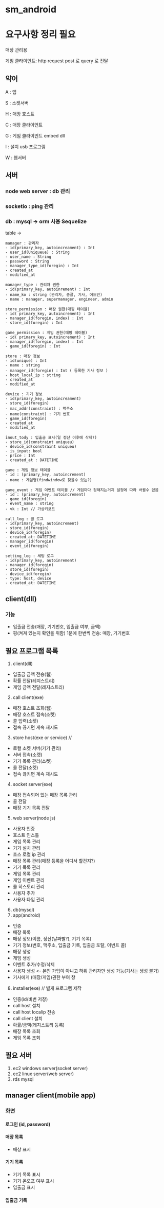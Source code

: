 # sm_android

# 요구사항 정리 필요

매장 관리용

게임 클라이언트: http request post 로 query 로 전달

## 약어

A : 앱

S : 소켓서버

H : 매장 호스트

C : 매장 클라이언트

G : 게임 클라이언트 embed dll

I : 설치 usb 프로그램

W : 웹서버


## 서버 
### node web server : db 관리 

### socketio : ping 관리

### db : mysql -> orm 사용 Sequelize

  table -> 
    
    manager : 관리자 
    - id(primary_key, autoincreament) : Int
    - user_id(Uniqueue) : String
    - user_name : String
    - password : String
    - manager_type_id(foregin) : Int
    - created_at
    - modified_at

    manager_type : 관리자 권한
    - id(primary_key, autoinrement) : Int
    - name_ko : string (관리자, 총괄, 기사, 어드민)
    - name : manager, supermanager, engineer, admin
    
    store_permission : 매장 권한(매핑 테이블)
    - id( primary_key, autoincrement) : Int
    - manager_id(foregin, index) : Int
    - store_id(foregin) : Int
    
    game_permission : 게임 권한(매핑 테이블)
    - id( primary_key, autoincrement) : Int
    - manager_id(foregin, index) : Int
    - game_id(foregin) : Int
    
    store : 매장 정보
    - id(unique) : Int
    - name : string
    - manager_id(foregin) : Int ( 등록한 기사 정보 )
    - host_local_ip : string
    - created_at
    - modified_at
            
    device : 기기 정보
    - id(primary_key, autoincreament)
    - store_id(foregin)
    - mac_addr(constraint) : 맥주소
    - name(constraint) : 기기 번호
    - game_id(foregin)
    - created_at
    - modified_at

    inout_tody : 입출금 표시(일 정산 이후에 삭제?)
    - store_id(constraint uniqueu)
    - device_id(constraint uniqueu)
    - is_input: bool
    - price : Int
    - created_at : DATETIME
   
    game : 게임 정보 테이블
    - id : (primary_key, autoincrement)
    - name : 게임명(findwindow로 찾을수 있는?)
    
    game_event : 게임 이벤트 테이블 // 게임마다 정해지는거지 설정에 따라 바뀔수 없음
    - id : (primary_key, autoincrement)
    - game_id(foregin)
    - event_name : string
    - vk : Int // 가상키코드
    
    call_log : 콜 로그
    - id(primary_key, autoincrement)
    - store_id(foregin)
    - device_id(foregin)
    - created_at: DATETIME
    - manager_id(foregin)
    - event_id(foregin)
    
    setting_log : 세팅 로그
    - id(primary_key, autoinrement)
    - manager_id(foregin)
    - store_id(foregin)
    - device_id(foregin)
    - type: host, device
    - created_at: DATETIME
    
## client(dll)

### 기능 

- 입출금 전송(매장, 기기번호, 입출금 여부, 금액)
- 핑(켜져 있는지 확인을 위함) 1분에 한번씩 전송: 매장, 기기번호


## 필요 프로그램 목록

1. client(dll)
  - 입출금 금액 전송(웹)
  - 확률 전달(레지스트리)
  - 게임 금액 전달(레지스트리)
2. call client(exe)  
  - 매장 호스트 조회(웹)
  - 매장 호스트 접속(소켓)
  - 콜 입력(소켓)
  - 접속 끊기면 게속 재시도
3. store host(exe or service) //
  - 로컬 소켓 서버(기기 관리)
  - 서버 접속(소켓)
  - 기기 목록 관리(소켓)
  - 콜 전달(소켓)
  - 접속 끊키면 계속 재시도
4. socket server(exe)
  - 매장 접속되어 있는 매장 목록 관리
  - 콜 전달
  - 매장 기기 목록 전달
5. web server(node js)
  - 사용자 인증
  - 호스트 인스톨
  - 게임 목록 관리
  - 기기 설치 관리
  - 호스 로컬 ip 관리
  - 매장 목록 관리(매장 등록을 어디서 할건지?)
  - 기기 목록 관리
  - 게임 목록 관리
  - 게임 이벤트 관리
  - 콜 히스토리 관리
  - 사용자 추가
  - 사용자 타입 관리
6. db(mysql)
7. app(android)
  - 인증 
  - 매장 목록 
  - 매장 정보(이름, 정산(날짜별?), 기기 목록)
  - 기기 정보(번호, 맥주소, 입출금 기록, 입출금 토탈, 이번트 콜)
  - 매장 생성 
  - 게임 생성
  - 이벤트 추가/수정/삭제
  - 사용자 생성 <- 본인 가입이 아니고 하위 관리자만 생성 가능(기사는 생성 불가)
  - 기사에게 (매장/게임)권한 부여 창
8. installer(exe) // 별개 프로그램 제작
  - 인증(id/비번 저장)
  - call host 설치
  - call host localip 전송
  - call client 설치
  - 확률/금액(레지스트리 등록)
  - 매장 목록 조회
  - 게임 목록 조회
 
## 필요 서버
1. ec2 windows server(socket server)
2. ec2 linux  server(web server)
3. rds mysql 

## manager client(mobile app)  

### 화면 

#### 로그인 (id, password)

#### 매장 목록
  - 매상 표시
#### 기기 목록
  - 기기 목록 표시
  - 기기 온오프 여부 표시
  - 입출금 표시

#### 입출금 기록






